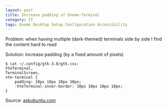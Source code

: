 ```yaml
---
layout: post
title: Increase padding of Gnome-Terminal
category: IT
tags: Gnome Desktop Setup Configuration Accessibility 
---
```


Problem: when having multiple (dark-themed) terminals side by side I find the content hard to read

Solution: increase padding (by a fixed amount of pixels)

~~~terminal
$ cat ~/.config/gtk-3.0/gtk.css:
VteTerminal,
TerminalScreen,
vte-terminal {
    padding: 10px 10px 10px 10px;
    -VteTerminal-inner-border: 10px 10px 10px 10px;
}
~~~

Source: [askubuntu.com](https://askubuntu.com/questions/115762/increase-padding-in-gnome-terminal "increase padding in gnome-terminal")
